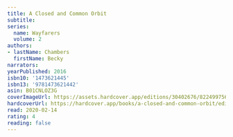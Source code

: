```yaml
---
title: A Closed and Common Orbit
subtitle:
series:
  name: Wayfarers
  volume: 2
authors:
- lastName: Chambers
  firstName: Becky
narrators:
yearPublished: 2016
isbn10: '1473621445'
isbn13: '9781473621442'
asin: B01CNLOZ3G
coverImageUrl: https://assets.hardcover.app/editions/30402676/8224997564885397.jpg
hardcoverUrl: https://hardcover.app/books/a-closed-and-common-orbit/editions/30402676
read: 2020-02-14
rating: 4
reading: false
---
```


